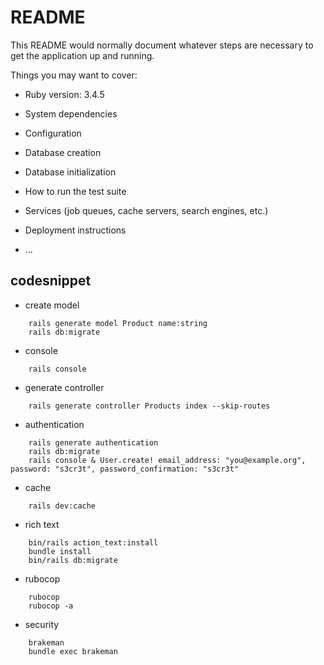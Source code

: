 # README

This README would normally document whatever steps are necessary to get the
application up and running.

Things you may want to cover:

* Ruby version: 3.4.5

* System dependencies

* Configuration

* Database creation

* Database initialization

* How to run the test suite

* Services (job queues, cache servers, search engines, etc.)

* Deployment instructions

* ...

## codesnippet
- create model
```shell
    rails generate model Product name:string
    rails db:migrate
```
- console
```shell
    rails console
```
- generate controller
```shell
    rails generate controller Products index --skip-routes
```

- authentication
```shell
    rails generate authentication
    rails db:migrate
    rails console & User.create! email_address: "you@example.org", password: "s3cr3t", password_confirmation: "s3cr3t"
```

- cache
```shell
    rails dev:cache
```

- rich text
```shell
    bin/rails action_text:install
    bundle install
    bin/rails db:migrate

```

- rubocop
```shell
    rubocop
    rubocop -a
```
- security
```shell
    brakeman
    bundle exec brakeman
```

